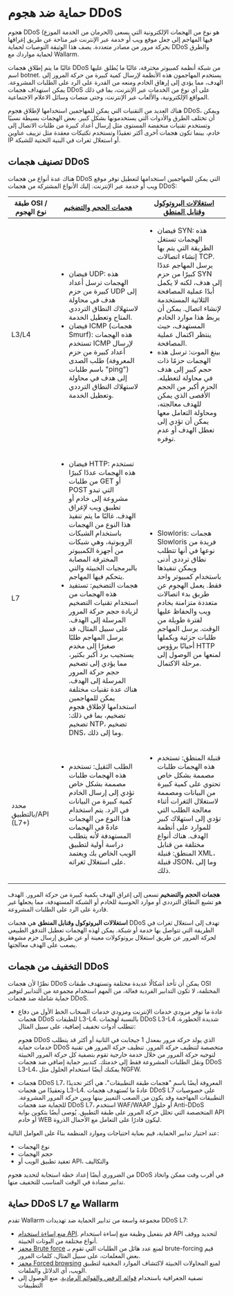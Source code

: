 # حماية ضد هجوم DDoS

هجوم DDoS (الحرمان من الخدمة الموزع) هو نوع من الهجمات الإلكترونية التي يسعى فيها المهاجم إلى جعل موقع ويب أو خدمة عبر الإنترنت غير متاحة عن طريق إغراقها بحركة مرور من مصادر متعددة. يصف هذا الوثيقة التوصيات لحماية DDoS والطرق لحماية مواردك مع Wallarm.

غالبًا ما يتم إطلاق هجمات DDoS من شبكة أنظمة كمبيوتر مخترقة، غالبًا ما يُطلق عليها اسم botnet. يستخدم المهاجمون هذه الأنظمة لإرسال كمية كبيرة من حركة المرور إلى الهدف، مما يؤدي إلى إرهاق الخادم ومنعه من القدرة على الرد على الطلبات المشروعة. يمكن استهداف هجمات DDoS على أي نوع من الخدمات عبر الإنترنت، بما في ذلك المواقع الإلكترونية، والألعاب عبر الإنترنت، وحتى منصات وسائل الاعلام الاجتماعية.

هناك العديد من التقنيات التي يمكن للمهاجمين استخدامها لإطلاق هجوم DDoS، ويمكن أن تختلف الطرق والأدوات التي يستخدمونها بشكل كبير. بعض الهجمات بسيطة نسبيًا وتستخدم تقنيات منخفضة المستوى مثل إرسال أعداد كبيرة من طلبات الاتصال إلى خادم، بينما تكون هجمات أخرى أكثر تعقيدًا وتستخدم تكتيكات معقدة مثل تزييف عناوين IP أو استغلال ثغرات في البنية التحتية للشبكة.

## تصنيف هجمات DDoS

هناك عدة أنواع من هجمات DDoS التي يمكن للمهاجمين استخدامها لتعطيل توفر موقع ويب أو خدمة عبر الإنترنت. إليك الأنواع المشتركة من هجمات DDoS:

| طبقة OSI / نوع الهجوم | [هجمات الحجم والتضخيم](#volum-amplif-attacks) | [استغلالات البروتوكول وقنابل المنطق](#proto-attacks-logicbombs) |
| ---- | ----------- | -------- |
| L3/L4 | <ul><li>فيضان UDP: هذه الهجمات ترسل أعداد كبيرة من حزم UDP إلى هدف في محاولة لاستهلاك النطاق الترددي المتاح وتعطيل الخدمة.</li><li>فيضان ICMP (هجمات Smurf): هذه الهجمات تستخدم ICMP لإرسال أعداد كبيرة من حزم طلب الصدى (المعروفة باسم طلبات "ping") إلى هدف في محاولة لاستهلاك النطاق الترددي وتعطيل الخدمة.</li></ul> | <ul><li>فيضان SYN: هذه الهجمات تستغل الطريقة التي يتم بها إنشاء اتصالات TCP. يرسل المهاجم عددًا كبيرًا من حزم SYN إلى هدف، لكنه لا يكمل أبدًا عملية المصافحة الثلاثية المستخدمة لإنشاء اتصال. يمكن أن يربط هذا موارد الخادم المستهدف، حيث ينتظر اكتمال عملية المصافحة.</li><li>بينغ الموت: ترسل هذه الهجمات حزمًا ذات حجم كبير إلى هدف في محاولة لتعطيله. الحزم أكبر من الحجم الأقصى الذي يمكن للهدف معالجته، ومحاولة التعامل معها يمكن أن تؤدي إلى تعطل الهدف أو عدم توفره.</li></ul> |
| L7 | <ul><li>فيضان HTTP: تستخدم هذه الهجمات عددًا كبيرًا من طلبات GET أو POST التي تبدو مشروعة إلى خادم أو تطبيق ويب لإغراق الهدف. غالبًا ما يتم تنفيذ هذا النوع من الهجمات باستخدام الشبكات الروبوتية، وهي شبكات من أجهزة الكمبيوتر المخترقة المصابة بالبرمجيات الخبيثة والتي يتحكم فيها المهاجم.</li><li>هجمات التضخيم: تستفيد هذه الهجمات من استخدام تقنيات التضخيم لزيادة حجم حركة المرور المرسلة إلى الهدف. على سبيل المثال، قد يرسل المهاجم طلبًا صغيرًا إلى مخدم يستجيب برد أكبر بكثير، مما يؤدي إلى تضخيم حجم حركة المرور المرسلة إلى الهدف. هناك عدة تقنيات مختلفة يمكن للمهاجمين استخدامها لإطلاق هجوم تضخيم، بما في ذلك: تضخيم NTP، تضخيم DNS، وما إلى ذلك.</li></ul> | <ul><li>Slowloris: هجمات Slowloris فريدة من نوعها في أنها تتطلب نطاق ترددي أدنى ويمكن تنفيذها باستخدام كمبيوتر واحد فقط. يعمل الهجوم عن طريق بدء اتصالات متعددة متزامنة بخادم ويب والحفاظ عليها لفترة طويلة من الوقت. يرسل المهاجم طلبات جزئية ويكملها أحيانًا برؤوس HTTP لمنعها من الوصول إلى مرحلة الاكتمال.</li></ul>
| محدد بالتطبيق/API (L7+) | <ul><li>الطلب الثقيل: تستخدم هذه الهجمات طلبات مصممة بشكل خاص تؤدي إلى إرسال الخادم كمية كبيرة من البيانات في الرد. يتم استخدام هذا النوع من الهجمات عادةً في الهجمات المستهدفة لأنه يتطلب دراسة أولية لتطبيق الويب الخاص بك ويعتمد على استغلال ثغراته.</li></ul> | <ul><li>قنبلة المنطق: تستخدم هذه الهجمات طلبات مصممة بشكل خاص تحتوي على كمية كبيرة من البيانات ومصممة لاستغلال الثغرات أثناء معالجة الطلب التي تؤدي إلى استهلاك كبير للموارد على أنظمة الهدف. هناك أنواع مختلفة من قنابل المنطق: قنبلة XML، قنبلة JSON، وما إلى ذلك.</li></ul> |

<a name="volum-amplif-attacks"></a>**هجمات الحجم والتضخيم** تسعى إلى إغراق الهدف بكمية كبيرة من حركة المرور. الهدف هو تشبع النطاق الترددي أو موارد الحوسبة للخادم أو الشبكة المستهدفة، مما يجعلها غير قادرة على الرد على الطلبات المشروعة.

<a name="proto-attacks-logicbombs"></a>**استغلالات البروتوكول وقنابل المنطق** هي هجمات DDoS تهدف إلى استغلال ثغرات في الطريقة التي تتواصل بها خدمة أو شبكة. يمكن لهذه الهجمات تعطيل التدفق الطبيعي لحركة المرور عن طريق استغلال بروتوكولات معينة أو عن طريق إرسال حزم مشوهة يصعب على الهدف معالجتها.

## التخفيف من هجمات DDoS

نظرًا لأن هجمات DDoS يمكن أن تأخذ أشكالًا عديدة مختلفة وتستهدف طبقات OSI المختلفة، لا تكون التدابير الفردية فعالة، من المهم استخدام مجموعة من التدابير لتوفير حماية شاملة ضد هجمات DDoS.

* عادة ما توفر مزودي خدمات الإنترنت ومزودي خدمات السحاب الخط الأول من دفاع هجمات DDoS للطبقات L3-L4. بالنسبة لهجمات DDoS L3-L4 شديدة الخطورة، تتطلب أدوات تخفيف إضافية، على سبيل المثال:

    هجوم DDoS الذي يولد حركة مرور بمعدل 1 جيجابت في الثانية أو أكثر قد يتطلب خدمات حماية DDoS متخصصة لتنظيف حركة المرور. تنظيف حركة المرور هي تقنية لتوجيه حركة المرور من خلال خدمة خارجية تقوم بتصفية كل حركة المرور الخبيثة ونقل الطلبات المشروعة فقط إلى خدمتك. كتدبير حماية إضافي ضد هجمات DDoS L3-L4، يمكنك أيضًا استخدام الحلول مثل NGFW.
* هجمات DDoS L7، المعروفة أيضًا باسم "هجمات طبقة التطبيقات"، هي أكثر تحديدًا وتعقيدًا من هجمات L3-L4. عادةً ما تُستهدف هجمات DDoS L7 على خصوصيات التطبيقات المهاجمة وقد يكون من الصعب التمييز بينها وبين حركة المرور المشروعة. للحماية ضد هجمات DDoS L7، استخدم WAF/WAAP أو حلول Anti-DDoS المتخصصة التي تحلل حركة المرور على طبقة التطبيق. يُوصى أيضًا بتكوين بوابة API أو خادم WEB ليكون قادرًا على التعامل مع الأحمال الذروة.

عند اختيار تدابير الحماية، قيم بعناية احتياجات وموارد المنظمة بناءً على العوامل التالية:

* نوع الهجمات
* حجم الهجمات
* تعقيد تطبيق الويب أو API، والتكاليف

من الضروري أيضًا إعداد خطة استجابة لتحديد هجوم DDoS في أقرب وقت ممكن واتخاذ تدابير مضادة في الوقت المناسب للتخفيف منها.

## حماية DDoS L7 مع Wallarm

تقدم Wallarm مجموعة واسعة من تدابير الحماية ضد تهديدات DDoS L7:

* [منع إساءة استخدام API](../../about-wallarm/api-abuse-prevention.md). قم بتفعيل وظيفة منع إساءة استخدام API لتحديد ووقف أنواع مختلفة من البوتات الخبيثة.
* [محفز Brute force](protecting-against-bruteforce.md) لمنع عدد هائل من الطلبات التي تقوم بـ brute-forcing قيم بعض المعلمات، على سبيل المثال، كلمات المرور.
* [محفز Forced browsing](protecting-against-bruteforce.md) لمنع المحاولات الخبيثة لاكتشاف الموارد المخفية لتطبيق الويب، أي الدلائل والملفات.
* تصفية الجغرافية باستخدام [قوائم الرفض والقوائم الرمادية](../../user-guides/ip-lists/overview.md). منع الوصول إلى التطبيقات